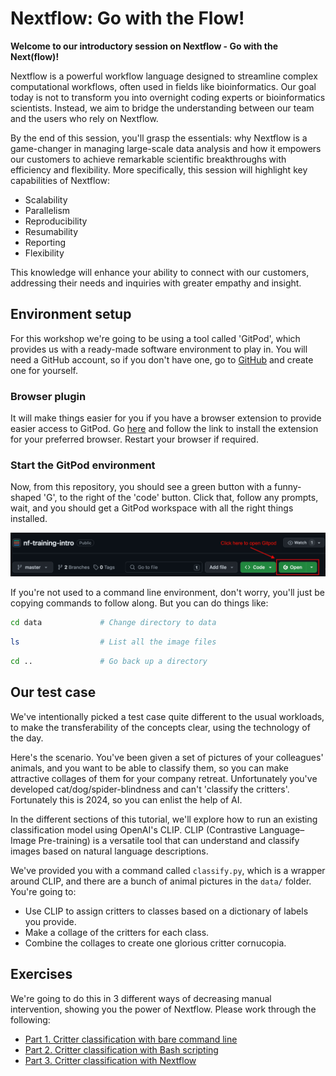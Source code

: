 # Nextflow: Go with the Flow!

**Welcome to our introductory session on Nextflow - Go with the Next(flow)!**

Nextflow is a powerful workflow language designed to streamline complex computational workflows, often used in fields like bioinformatics. Our goal today is not to transform you into overnight coding experts or bioinformatics scientists. Instead, we aim to bridge the understanding between our team and the users who rely on Nextflow.

By the end of this session, you'll grasp the essentials: why Nextflow is a game-changer in managing large-scale data analysis and how it empowers our customers to achieve remarkable scientific breakthroughs with efficiency and flexibility. More specifically, this session will highlight key capabilities of Nextflow:

- Scalability
- Parallelism
- Reproducibility
- Resumability
- Reporting
- Flexibility

This knowledge will enhance your ability to connect with our customers, addressing their needs and inquiries with greater empathy and insight.

## Environment setup

For this workshop we're going to be using a tool called 'GitPod', which provides us with a ready-made software environment to play in. You will need a GitHub account, so if you don't have one, go to [GitHub](https://github.com/) and create one for yourself.

### Browser plugin

It will make things easier for you if you have a browser extension to provide easier access to GitPod. Go [here](https://www.gitpod.io/docs/configure/user-settings/browser-extension) and follow the link to install the extension for your preferred browser. Restart your browser if required.

### Start the GitPod environment

Now, from this repository, you should see a green button with a funny-shaped 'G', to the right of the 'code' button. Click that, follow any prompts, wait, and you should get a GitPod workspace with all the right things installed.

![gitpod button](docs/assets/open-gitpod.png)

If you're not used to a command line environment, don't worry, you'll just be copying commands to follow along. But you can do things like:

```bash
cd data             # Change directory to data
```

```bash
ls                  # List all the image files
```

```bash
cd ..               # Go back up a directory
```

## Our test case

We've intentionally picked a test case quite different to the usual workloads, to make the transferability of the concepts clear, using the technology of the day.

Here's the scenario. You've been given a set of pictures of your colleagues' animals, and you want to be able to classify them, so you can make attractive collages of them for your company retreat. Unfortunately you've developed cat/dog/spider-blindness and can't 'classify the critters'. Fortunately this is 2024, so you can enlist the help of AI.

In the different sections of this tutorial, we'll explore how to run an existing classification model using OpenAI's CLIP. CLIP (Contrastive Language–Image Pre-training) is a versatile tool that can understand and classify images based on natural language descriptions.

We've provided you with a command called `classify.py`, which is a wrapper around CLIP, and there are a bunch of animal pictures in the `data/` folder. You're going to:

- Use CLIP to assign critters to classes based on a dictionary of labels you provide.
- Make a collage of the critters for each class.
- Combine the collages to create one glorious critter cornucopia.

## Exercises

We're going to do this in 3 different ways of decreasing manual intervention, showing you the power of Nextflow. Please work through the following:

- [Part 1. Critter classification with bare command line](docs/cli.md)
- [Part 2. Critter classification with Bash scripting](docs/bash.md)
- [Part 3. Critter classification with Nextflow](docs/nextflow.md)

